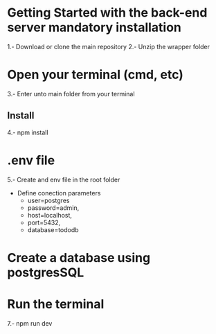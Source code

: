# Getting Started with the back-end server mandatory installation
1.- Download or clone the main repository
2.- Unzip the wrapper folder

# Open your terminal (cmd, etc)
3.- Enter unto main folder from your terminal

## Install
4.- npm install

# .env file
5.- Create and env file in the root folder
* Define conection parameters
    * user=postgres
    * password=admin,
    * host=localhost,
    * port=5432,
    * database=tododb

# Create a database using postgresSQL


# Run the terminal
7.- npm run dev